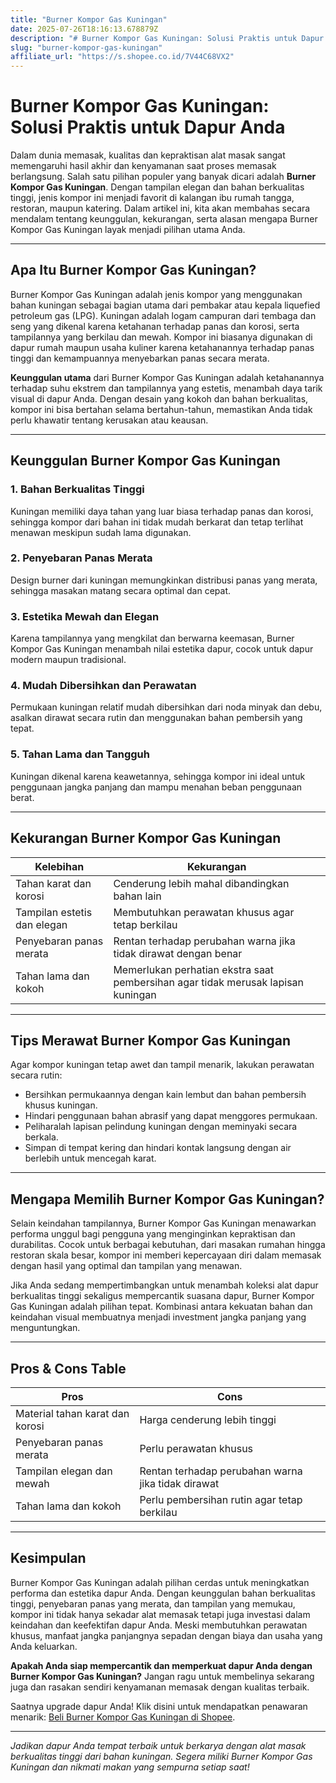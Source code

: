 ```yaml
---
title: "Burner Kompor Gas Kuningan"
date: 2025-07-26T18:16:13.678879Z
description: "# Burner Kompor Gas Kuningan: Solusi Praktis untuk Dapur Anda..."
slug: "burner-kompor-gas-kuningan"
affiliate_url: "https://s.shopee.co.id/7V44C68VX2"
---
```

# Burner Kompor Gas Kuningan: Solusi Praktis untuk Dapur Anda

Dalam dunia memasak, kualitas dan kepraktisan alat masak sangat memengaruhi hasil akhir dan kenyamanan saat proses memasak berlangsung. Salah satu pilihan populer yang banyak dicari adalah **Burner Kompor Gas Kuningan**. Dengan tampilan elegan dan bahan berkualitas tinggi, jenis kompor ini menjadi favorit di kalangan ibu rumah tangga, restoran, maupun katering. Dalam artikel ini, kita akan membahas secara mendalam tentang keunggulan, kekurangan, serta alasan mengapa Burner Kompor Gas Kuningan layak menjadi pilihan utama Anda.

---

## Apa Itu Burner Kompor Gas Kuningan?

Burner Kompor Gas Kuningan adalah jenis kompor yang menggunakan bahan kuningan sebagai bagian utama dari pembakar atau kepala liquefied petroleum gas (LPG). Kuningan adalah logam campuran dari tembaga dan seng yang dikenal karena ketahanan terhadap panas dan korosi, serta tampilannya yang berkilau dan mewah. Kompor ini biasanya digunakan di dapur rumah maupun usaha kuliner karena ketahanannya terhadap panas tinggi dan kemampuannya menyebarkan panas secara merata.

**Keunggulan utama** dari Burner Kompor Gas Kuningan adalah ketahanannya terhadap suhu ekstrem dan tampilannya yang estetis, menambah daya tarik visual di dapur Anda. Dengan desain yang kokoh dan bahan berkualitas, kompor ini bisa bertahan selama bertahun-tahun, memastikan Anda tidak perlu khawatir tentang kerusakan atau keausan.

---

## Keunggulan Burner Kompor Gas Kuningan

### 1. Bahan Berkualitas Tinggi

Kuningan memiliki daya tahan yang luar biasa terhadap panas dan korosi, sehingga kompor dari bahan ini tidak mudah berkarat dan tetap terlihat menawan meskipun sudah lama digunakan.

### 2. Penyebaran Panas Merata

Design burner dari kuningan memungkinkan distribusi panas yang merata, sehingga masakan matang secara optimal dan cepat.

### 3. Estetika Mewah dan Elegan

Karena tampilannya yang mengkilat dan berwarna keemasan, Burner Kompor Gas Kuningan menambah nilai estetika dapur, cocok untuk dapur modern maupun tradisional.

### 4. Mudah Dibersihkan dan Perawatan

Permukaan kuningan relatif mudah dibersihkan dari noda minyak dan debu, asalkan dirawat secara rutin dan menggunakan bahan pembersih yang tepat.

### 5. Tahan Lama dan Tangguh

Kuningan dikenal karena keawetannya, sehingga kompor ini ideal untuk penggunaan jangka panjang dan mampu menahan beban penggunaan berat.

---

## Kekurangan Burner Kompor Gas Kuningan

| **Kelebihan** | **Kekurangan** |
|----------------|----------------|
| Tahan karat dan korosi | Cenderung lebih mahal dibandingkan bahan lain |
| Tampilan estetis dan elegan | Membutuhkan perawatan khusus agar tetap berkilau |
| Penyebaran panas merata | Rentan terhadap perubahan warna jika tidak dirawat dengan benar |
| Tahan lama dan kokoh | Memerlukan perhatian ekstra saat pembersihan agar tidak merusak lapisan kuningan |

---

## Tips Merawat Burner Kompor Gas Kuningan

Agar kompor kuningan tetap awet dan tampil menarik, lakukan perawatan secara rutin:

- Bersihkan permukaannya dengan kain lembut dan bahan pembersih khusus kuningan.
- Hindari penggunaan bahan abrasif yang dapat menggores permukaan.
- Peliharalah lapisan pelindung kuningan dengan meminyaki secara berkala.
- Simpan di tempat kering dan hindari kontak langsung dengan air berlebih untuk mencegah karat.

---

## Mengapa Memilih Burner Kompor Gas Kuningan?

Selain keindahan tampilannya, Burner Kompor Gas Kuningan menawarkan performa unggul bagi pengguna yang menginginkan kepraktisan dan durabilitas. Cocok untuk berbagai kebutuhan, dari masakan rumahan hingga restoran skala besar, kompor ini memberi kepercayaan diri dalam memasak dengan hasil yang optimal dan tampilan yang menawan.

Jika Anda sedang mempertimbangkan untuk menambah koleksi alat dapur berkualitas tinggi sekaligus mempercantik suasana dapur, Burner Kompor Gas Kuningan adalah pilihan tepat. Kombinasi antara kekuatan bahan dan keindahan visual membuatnya menjadi investment jangka panjang yang menguntungkan.

---

## Pros & Cons Table

| **Pros** | **Cons** |
|------------------------|-----------------------------|
| Material tahan karat dan korosi | Harga cenderung lebih tinggi |
| Penyebaran panas merata | Perlu perawatan khusus |
| Tampilan elegan dan mewah | Rentan terhadap perubahan warna jika tidak dirawat |
| Tahan lama dan kokoh | Perlu pembersihan rutin agar tetap berkilau |

---

## Kesimpulan

Burner Kompor Gas Kuningan adalah pilihan cerdas untuk meningkatkan performa dan estetika dapur Anda. Dengan keunggulan bahan berkualitas tinggi, penyebaran panas yang merata, dan tampilan yang memukau, kompor ini tidak hanya sekadar alat memasak tetapi juga investasi dalam keindahan dan keefektifan dapur Anda. Meski membutuhkan perawatan khusus, manfaat jangka panjangnya sepadan dengan biaya dan usaha yang Anda keluarkan.

**Apakah Anda siap mempercantik dan memperkuat dapur Anda dengan Burner Kompor Gas Kuningan?** Jangan ragu untuk membelinya sekarang juga dan rasakan sendiri kenyamanan memasak dengan kualitas terbaik.

Saatnya upgrade dapur Anda! Klik disini untuk mendapatkan penawaran menarik: [Beli Burner Kompor Gas Kuningan di Shopee](https://s.shopee.co.id/7V44C68VX2).  

---

*Jadikan dapur Anda tempat terbaik untuk berkarya dengan alat masak berkualitas tinggi dari bahan kuningan. Segera miliki Burner Kompor Gas Kuningan dan nikmati makan yang sempurna setiap saat!*